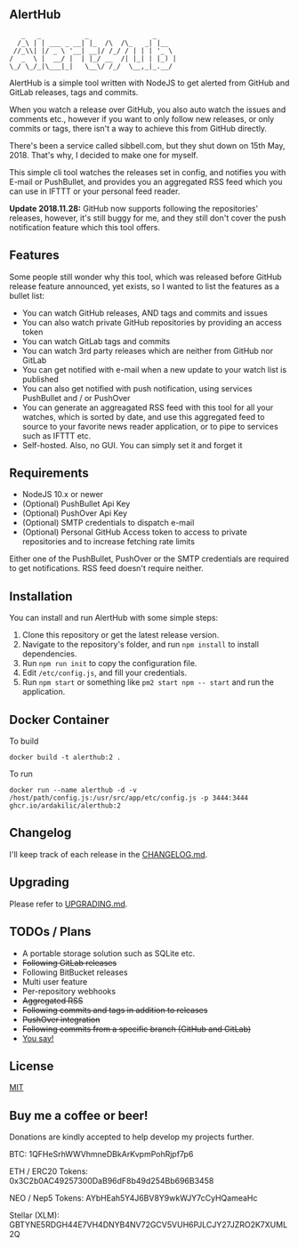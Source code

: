 AlertHub
--------

```
   _   _           _                _
  /_\ | | ___ _ __| |_  /\  /\_   _| |__
 //_\\| |/ _ \ '__| __|/ /_/ / | | | '_ \
/  _  \ |  __/ |  | |_/ __  /| |_| | |_) |
\_/ \_/_|\___|_|   \__\/ /_/  \__,_|_.__/
```

AlertHub is a simple tool written with NodeJS to get alerted from GitHub and GitLab releases, tags and commits.

When you watch a release over GitHub, you also auto watch the issues and comments etc., however if you want to only follow new releases, or only commits or tags, there isn't a way to achieve this from GitHub directly.

There's been a service called sibbell.com, but they shut down on 15th May, 2018. That's why, I decided to make one for myself.

This simple cli tool watches the releases set in config, and notifies you with E-mail or PushBullet, and provides you an aggregated RSS feed which you can use in IFTTT or your personal feed reader.

**Update 2018.11.28:** GitHub now supports following the repositories' releases, however, it's still buggy for me, and they still don't cover the push notification feature which this tool offers.

## Features

Some people still wonder why this tool, which was released before GitHub release feature announced, yet exists, so I wanted to list the features as a bullet list:

* You can watch GitHub releases, AND tags and commits and issues
* You can also watch private GitHub repositories by providing an access token
* You can watch GitLab tags and commits
* You can watch 3rd party releases which are neither from GitHub nor GitLab
* You can get notified with e-mail when a new update to your watch list is published
* You can also get notified with push notification, using services PushBullet and / or PushOver
* You can generate an aggreagated RSS feed with this tool for all your watches, which is sorted by date, and use this aggregated feed to source to your favorite news reader application, or to pipe to services such as IFTTT etc.
* Self-hosted. Also, no GUI. You can simply set it and forget it

## Requirements

* NodeJS 10.x or newer
* (Optional) PushBullet Api Key
* (Optional) PushOver Api Key
* (Optional) SMTP credentials to dispatch e-mail
* (Optional) Personal GitHub Access token to access to private repositories and to increase fetching rate limits

Either one of the PushBullet, PushOver or the SMTP credentials are required to get notifications. RSS feed doesn't require neither.

## Installation

You can install and run AlertHub with some simple steps:

1. Clone this repository or get the latest release version.
2. Navigate to the repository's folder, and run `npm install` to install dependencies.
3. Run `npm run init` to copy the configuration file.
4. Edit `/etc/config.js`, and fill your credentials.
5. Run `npm start` or something like `pm2 start npm -- start` and run the application.

## Docker Container

To build

```
docker build -t alerthub:2 .
```

To run

```
docker run --name alerthub -d -v /host/path/config.js:/usr/src/app/etc/config.js -p 3444:3444 ghcr.io/ardakilic/alerthub:2
```

## Changelog

I'll keep track of each release in the [CHANGELOG.md](./CHANGELOG.md).

## Upgrading

Please refer to [UPGRADING.md](./UPGRADING.md).

## TODOs / Plans

* A portable storage solution such as SQLite etc.
* ~~Following GitLab releases~~
* Following BitBucket releases
* Multi user feature
* Per-repository webhooks
* ~~Aggregated RSS~~
* ~~Following commits and tags in addition to releases~~
* ~~PushOver integration~~
* ~~Following commits from a specific branch (GitHub and GitLab)~~
* [You say!](https://github.com/Ardakilic/alerthub/issues/new)

## License

[MIT](./LICENSE)

## Buy me a coffee or beer!

Donations are kindly accepted to help develop my projects further.

BTC: 1QFHeSrhWWVhmneDBkArKvpmPohRjpf7p6

ETH / ERC20 Tokens: 0x3C2b0AC49257300DaB96dF8b49d254Bb696B3458

NEO / Nep5 Tokens: AYbHEah5Y4J6BV8Y9wkWJY7cCyHQameaHc

Stellar (XLM): GBTYNE5RDGH44E7VH4DNYB4NV72GCV5VUH6PJLCJY27JZRO2K7XUML2Q
